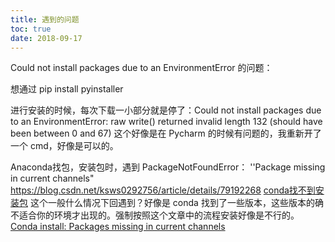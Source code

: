 ```yaml
---
title: 遇到的问题
toc: true
date: 2018-09-17
---
```







Could not install packages due to an EnvironmentError 的问题：

想通过  pip install pyinstaller

进行安装的时候，每次下载一小部分就是停了：Could not install packages due to an EnvironmentError: raw write() returned invalid length 132 (should have been between 0 and 67)
这个好像是在  Pycharm 的时候有问题的，我重新开了一个 cmd，好像是可以的。



Anaconda找包，安装包时，遇到 PackageNotFoundError： ''Package missing in current channels"
https://blog.csdn.net/ksws0292756/article/details/79192268
[conda找不到安装包](https://blog.csdn.net/guilutian0541/article/details/81005185)
这个一般什么情况下回遇到？好像是 conda 找到了一些版本，这些版本的确不适合你的环境才出现的。强制按照这个文章中的流程安装好像是不行的。
[Conda install: Packages missing in current channels](https://stackoverflow.com/questions/48610650/conda-install-packages-missing-in-current-channels)

